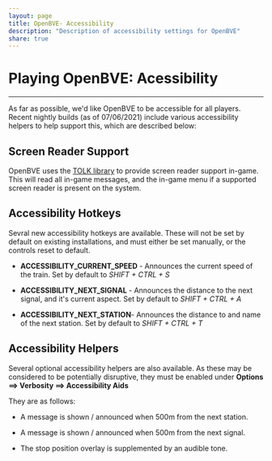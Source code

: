 ```yaml
---
layout: page
title: OpenBVE- Accessibility
description: "Description of accessibility settings for OpenBVE"
share: true
---
```


# Playing OpenBVE: Acessibility

---

As far as possible, we'd like OpenBVE to be accessible for all players. Recent nightly builds (as of 07/06/2021) include various accessibility helpers to help support this, which are described below:

## Screen Reader Support

OpenBVE uses the <a href="https://github.com/dkager/tolk">TOLK library</a> to provide screen reader support in-game.
This will read all in-game messages, and the in-game menu if a supported screen reader is present on the system.

## Accessibility Hotkeys

Sevral new accessibility hotkeys are available. These will not be set by default on existing installations, and must either be set manually, or the controls reset to default.

* **ACCESSIBILITY_CURRENT_SPEED** - Announces the current speed of the train. Set by default to _SHIFT + CTRL + S_

* **ACCESSIBILITY_NEXT_SIGNAL** - Announces the distance to the next signal, and it's current aspect. Set by default to _SHIFT + CTRL + A_

* **ACCESSIBILITY_NEXT_STATION**- Announces the distance to and name of the next station. Set by default to _SHIFT + CTRL + T_

## Accessibility Helpers

Several optional accessibility helpers are also available. As these may be considered to be potentially disruptive, they must be enabled under **Options ==> Verbosity ==> Accessibility Aids**

They are as follows:

* A message is shown / announced when 500m from the next station.

* A message is shown / announced when 500m from the next signal.

* The stop position overlay is supplemented by an audible tone.

